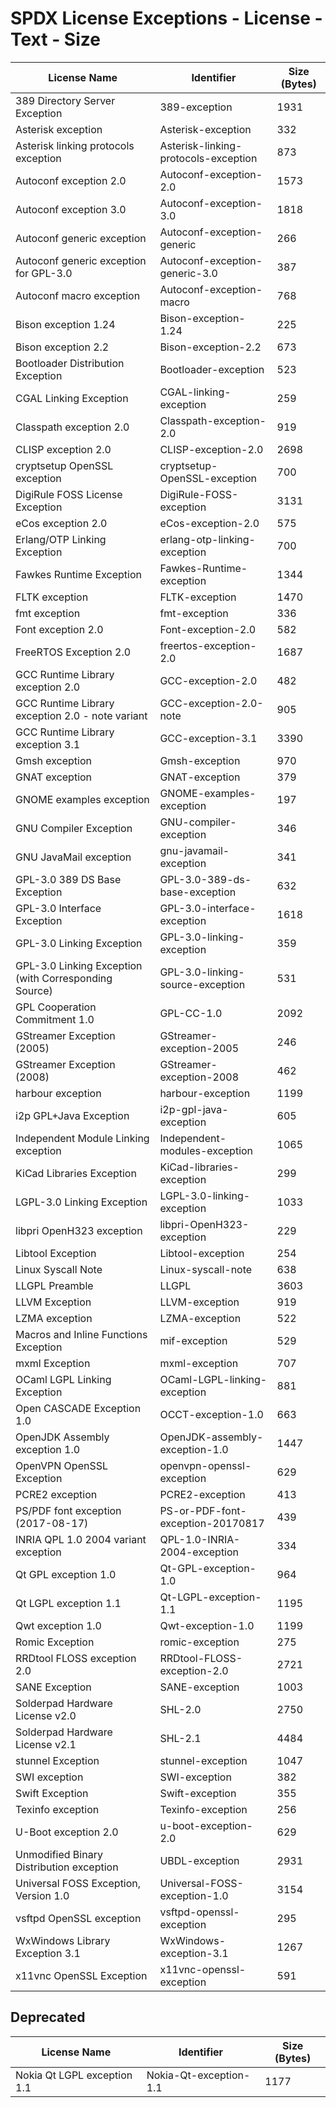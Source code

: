 # SPDX License Exceptions - License - Text - Size

| License Name | Identifier | Size (Bytes) |
| ------------ | ---------- | ------------ |
| 389 Directory Server Exception | 389-exception | 1931 |
| Asterisk exception | Asterisk-exception | 332 |
| Asterisk linking protocols exception | Asterisk-linking-protocols-exception | 873 |
| Autoconf exception 2.0 | Autoconf-exception-2.0 | 1573 |
| Autoconf exception 3.0 | Autoconf-exception-3.0 | 1818 |
| Autoconf generic exception | Autoconf-exception-generic | 266 |
| Autoconf generic exception for GPL-3.0 | Autoconf-exception-generic-3.0 | 387 |
| Autoconf macro exception | Autoconf-exception-macro | 768 |
| Bison exception 1.24 | Bison-exception-1.24 | 225 |
| Bison exception 2.2 | Bison-exception-2.2 | 673 |
| Bootloader Distribution Exception | Bootloader-exception | 523 |
| CGAL Linking Exception | CGAL-linking-exception | 259 |
| Classpath exception 2.0 | Classpath-exception-2.0 | 919 |
| CLISP exception 2.0 | CLISP-exception-2.0 | 2698 |
| cryptsetup OpenSSL exception | cryptsetup-OpenSSL-exception | 700 |
| DigiRule FOSS License Exception | DigiRule-FOSS-exception | 3131 |
| eCos exception 2.0 | eCos-exception-2.0 | 575 |
| Erlang/OTP Linking Exception | erlang-otp-linking-exception | 700 |
| Fawkes Runtime Exception | Fawkes-Runtime-exception | 1344 |
| FLTK exception | FLTK-exception | 1470 |
| fmt exception | fmt-exception | 336 |
| Font exception 2.0 | Font-exception-2.0 | 582 |
| FreeRTOS Exception 2.0 | freertos-exception-2.0 | 1687 |
| GCC Runtime Library exception 2.0 | GCC-exception-2.0 | 482 |
| GCC Runtime Library exception 2.0 - note variant | GCC-exception-2.0-note | 905 |
| GCC Runtime Library exception 3.1 | GCC-exception-3.1 | 3390 |
| Gmsh exception | Gmsh-exception | 970 |
| GNAT exception | GNAT-exception | 379 |
| GNOME examples exception | GNOME-examples-exception | 197 |
| GNU Compiler Exception | GNU-compiler-exception | 346 |
| GNU JavaMail exception | gnu-javamail-exception | 341 |
| GPL-3.0 389 DS Base Exception | GPL-3.0-389-ds-base-exception | 632 |
| GPL-3.0 Interface Exception | GPL-3.0-interface-exception | 1618 |
| GPL-3.0 Linking Exception | GPL-3.0-linking-exception | 359  |
| GPL-3.0 Linking Exception (with Corresponding Source) | GPL-3.0-linking-source-exception | 531 |
| GPL Cooperation Commitment 1.0 | GPL-CC-1.0 | 2092 |
| GStreamer Exception (2005) | GStreamer-exception-2005 | 246 |
| GStreamer Exception (2008) | GStreamer-exception-2008 | 462 |
| harbour exception | harbour-exception | 1199 |
| i2p GPL+Java Exception | i2p-gpl-java-exception | 605 |
| Independent Module Linking exception | Independent-modules-exception | 1065 |
| KiCad Libraries Exception | KiCad-libraries-exception | 299 |
| LGPL-3.0 Linking Exception | LGPL-3.0-linking-exception | 1033 |
| libpri OpenH323 exception | libpri-OpenH323-exception | 229 |
| Libtool Exception | Libtool-exception | 254 |
| Linux Syscall Note | Linux-syscall-note | 638 |
| LLGPL Preamble | LLGPL | 3603 |
| LLVM Exception | LLVM-exception | 919 |
| LZMA exception | LZMA-exception | 522 |
| Macros and Inline Functions Exception | mif-exception | 529 |
| mxml Exception | mxml-exception | 707 |
| OCaml LGPL Linking Exception | OCaml-LGPL-linking-exception | 881 |
| Open CASCADE Exception 1.0 | OCCT-exception-1.0 | 663 |
| OpenJDK Assembly exception 1.0 | OpenJDK-assembly-exception-1.0 | 1447 |
| OpenVPN OpenSSL Exception | openvpn-openssl-exception | 629 |
| PCRE2 exception | PCRE2-exception | 413 |
| PS/PDF font exception (2017-08-17) | PS-or-PDF-font-exception-20170817 | 439 |
| INRIA QPL 1.0 2004 variant exception | QPL-1.0-INRIA-2004-exception | 334 |
| Qt GPL exception 1.0 | Qt-GPL-exception-1.0 | 964 |
| Qt LGPL exception 1.1 | Qt-LGPL-exception-1.1 | 1195 |
| Qwt exception 1.0 | Qwt-exception-1.0 | 1199 |
| Romic Exception | romic-exception | 275 |
| RRDtool FLOSS exception 2.0 | RRDtool-FLOSS-exception-2.0 | 2721 |
| SANE Exception | SANE-exception | 1003 |
| Solderpad Hardware License v2.0 | SHL-2.0 | 2750 |
| Solderpad Hardware License v2.1 | SHL-2.1 | 4484 |
| stunnel Exception | stunnel-exception | 1047 |
| SWI exception | SWI-exception | 382 |
| Swift Exception | Swift-exception | 355 |
| Texinfo exception | Texinfo-exception | 256 |
| U-Boot exception 2.0 | u-boot-exception-2.0 | 629 |
| Unmodified Binary Distribution exception | UBDL-exception | 2931 |
| Universal FOSS Exception, Version 1.0 | Universal-FOSS-exception-1.0 | 3154 |
| vsftpd OpenSSL exception | vsftpd-openssl-exception | 295 |
| WxWindows Library Exception 3.1 | WxWindows-exception-3.1 | 1267 |
| x11vnc OpenSSL Exception | x11vnc-openssl-exception | 591 |

## Deprecated

| License Name | Identifier | Size (Bytes) |
| ------------ | ---------- | ------------ |
| Nokia Qt LGPL exception 1.1 | Nokia-Qt-exception-1.1 | 1177 |
